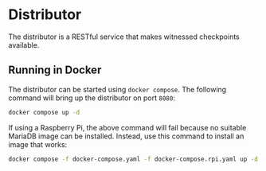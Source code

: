 # Distributor

The distributor is a RESTful service that makes witnessed checkpoints available.

## Running in Docker

The distributor can be started using `docker compose`.
The following command will bring up the distributor on port `8080`:
```bash
docker compose up -d
```

If using a Raspberry Pi, the above command will fail because no suitable MariaDB image can be
installed. Instead, use this command to install an image that works:
```bash
docker compose -f docker-compose.yaml -f docker-compose.rpi.yaml up -d
```
